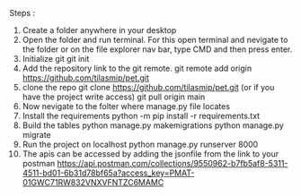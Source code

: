 Steps :
1. Create a folder anywhere in your desktop
2. Open the folder and run terminal. For this open terminal and nevigate to the folder or on the file explorer nav bar, type CMD and then press enter.
3. Initialize git
    git init
4. Add the repository link to the git remote.
    git remote add origin https://github.com/tilasmip/pet.git
5. clone the repo
    git clone https://github.com/tilasmip/pet.git
    (or if you have the project write access) 
    git pull origin main 
6. Now nevigate to the folter where manage.py file locates
7. Install the requirements
    python -m pip install -r requirements.txt
8. Build the tables
    python manage.py makemigrations
    python manage.py migrate
9. Run the project on localhost
    python manage.py runserver 8000
10. The apis can be accessed by adding the jsonfile from the link to your postman
    https://api.postman.com/collections/9550962-b7fb5af8-5311-4511-bd01-6b31d78bf65a?access_key=PMAT-01GWC71RW832VNXVFNTZC6MAMC